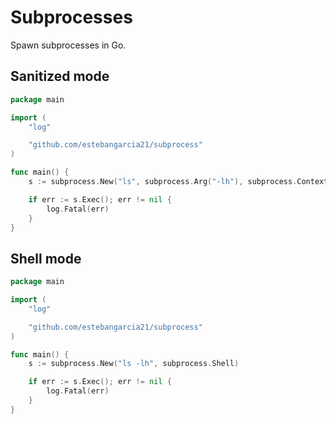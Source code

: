 # Subprocesses

Spawn subprocesses in Go.

## Sanitized mode

```go
package main

import (
	"log"

	"github.com/estebangarcia21/subprocess"
)

func main() {
	s := subprocess.New("ls", subprocess.Arg("-lh"), subprocess.Context("/"))

	if err := s.Exec(); err != nil {
		log.Fatal(err)
	}
}
```

## Shell mode

```go
package main

import (
	"log"

	"github.com/estebangarcia21/subprocess"
)

func main() {
	s := subprocess.New("ls -lh", subprocess.Shell)

	if err := s.Exec(); err != nil {
		log.Fatal(err)
	}
}
```
